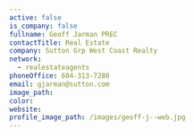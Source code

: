 ```yaml
---
active: false
is_company: false
fullname: Geoff Jarman PREC
contactTitle: Real Estate
company: Sutton Grp West Coast Realty
network:
  - realestateagents
phoneOffice: 604-313-7280
email: gjarman@sutton.com
image_path:
color:
website:
profile_image_path: /images/geoff-j--web.jpg
---
```



